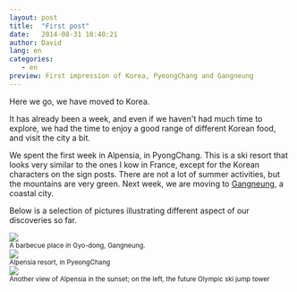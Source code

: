 ```yaml
---
layout: post
title:  "First post"
date:   2014-08-31 10:40:21
author: David
lang: en
categories:
   - en
preview: First impression of Korea, PyeongChang and Gangneung
---
```


Here we go, we have moved to Korea.

It has already been a week, and even if we haven't had much time to explore, we had the time to enjoy a good range of different Korean food, and visit the city a bit. 

We spent the first week in Alpensia, in PyongChang. This is a ski resort that looks very similar to the ones I kow in France, except for the Korean characters on the sign posts. There are not a lot of summer activities, but the mountains are very green. Next week, we are moving to [Gangneung](http://en.wikipedia.org/wiki/Gangneung "Gangneung on Wikipedia"), a coastal city.


Below is a selection of pictures illustrating different aspect of our discoveries so far.


<div class="container-picture">
  <img class="img-responsive picture" src="{{ site.url }}/assets/gangneung_barbecue.png"/>
</div>
<small>A barbecue place in Gyo-dong, Gangneung.</small>

<div class="container-picture">
  <img class="img-responsive picture" src="{{ site.url }}/assets/alpensia.png"/>
</div>
<small>Alpensia resort, in PyeongChang</small>

<div class="container-picture">
  <img class="img-responsive picture" src="{{ site.url }}/assets/alpensia_sunset.png"/>
</div>
<small>Another view of Alpensia in the sunset; on the left, the future Olympic ski jump tower</small>

